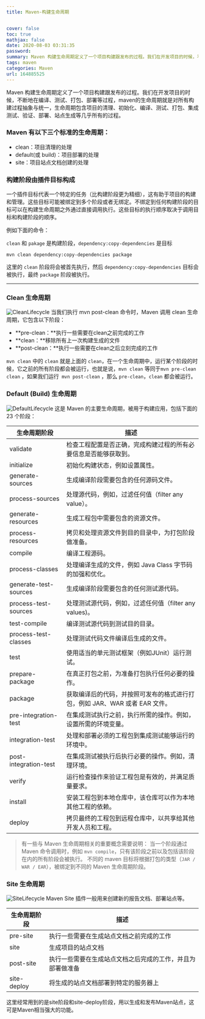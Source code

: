 ```yaml
---
title: Maven-构建生命周期 


cover: false
toc: true
mathjax: false
date: 2020-08-03 03:31:35
password: 
summary: Maven 构建生命周期定义了一个项目构建跟发布的过程。我们在开发项目的时候，不断地在编译、测试、打包、部署等过程，maven的生命周期就是对所有构建过程抽象与统一，生命周期包含项目的清理、初始化、编译、测试、打包、集成测试、验证、部署、站点生成等几乎所有的过程。
tags: maven
categories: Maven
url: 164885525
---
```



Maven 构建生命周期定义了一个项目构建跟发布的过程。我们在开发项目的时候，不断地在编译、测试、打包、部署等过程，maven的生命周期就是对所有构建过程抽象与统一，生命周期包含项目的清理、初始化、编译、测试、打包、集成测试、验证、部署、站点生成等几乎所有的过程。

### Maven 有以下三个标准的生命周期：



* clean：项目清理的处理
* default(或 build)：项目部署的处理
* site：项目站点文档创建的处理

### 构建阶段由插件目标构成

一个插件目标代表一个特定的任务（比构建阶段更为精细），这有助于项目的构建和管理。这些目标可能被绑定到多个阶段或者无绑定。不绑定到任何构建阶段的目标可以在构建生命周期之外通过直接调用执行。这些目标的执行顺序取决于调用目标和构建阶段的顺序。

例如下面的命令：

```clean``` 和 ```pakage``` 是构建阶段，```dependency:copy-dependencies``` 是目标

```shell
mvn clean dependency:copy-dependencies package
```

这里的 ```clean``` 阶段将会被首先执行，然后 ```dependency:copy-dependencies``` 目标会被执行，最终 ```package``` 阶段被执行。

***

### Clean 生命周期

![CleanLifecycle](https://cdn.jsdelivr.net/gh/yuanjianchen/static@master/uPic/images/post/2020/08/1240-20200803123444089.png)
当我们执行 mvn post-clean 命令时，Maven 调用 clean 生命周期，它包含以下阶段：

* **pre-clean：**执行一些需要在clean之前完成的工作
* **clean：**移除所有上一次构建生成的文件
* **post-clean：**执行一些需要在clean之后立刻完成的工作

```mvn clean``` 中的 ```clean``` 就是上面的 ```clean```，在一个生命周期中，运行某个阶段的时候，它之前的所有阶段都会被运行，也就是说，```mvn clean``` 等同于```mvn pre-clean clean``` ，如果我们运行``` mvn post-clean``` ，那么 ```pre-clean```，```clean``` 都会被运行。

### Default (Build) 生命周期

![DefaultLifecycle](https://cdn.jsdelivr.net/gh/yuanjianchen/static@master/uPic/images/post/2020/08/1240-20200803123608210.png)
这是 Maven 的主要生命周期，被用于构建应用，包括下面的 23 个阶段：

| 生命周期阶段          | 描述                                                         |
| --------------------- | ------------------------------------------------------------ |
| validate              | 检查工程配置是否正确，完成构建过程的所有必要信息是否能够获取到。 |
| initialize            | 初始化构建状态，例如设置属性。                               |
| generate-sources      | 生成编译阶段需要包含的任何源码文件。                         |
| process-sources       | 处理源代码，例如，过滤任何值（filter any value）。           |
| generate-resources    | 生成工程包中需要包含的资源文件。                             |
| process-resources     | 拷贝和处理资源文件到目的目录中，为打包阶段做准备。           |
| compile               | 编译工程源码。                                               |
| process-classes       | 处理编译生成的文件，例如 Java Class 字节码的加强和优化。     |
| generate-test-sources | 生成编译阶段需要包含的任何测试源代码。                       |
| process-test-sources  | 处理测试源代码，例如，过滤任何值（filter any values)。       |
| test-compile          | 编译测试源代码到测试目的目录。                               |
| process-test-classes  | 处理测试代码文件编译后生成的文件。                           |
| test                  | 使用适当的单元测试框架（例如JUnit）运行测试。                |
| prepare-package       | 在真正打包之前，为准备打包执行任何必要的操作。               |
| package               | 获取编译后的代码，并按照可发布的格式进行打包，例如 JAR、WAR 或者 EAR 文件。 |
| pre-integration-test  | 在集成测试执行之前，执行所需的操作。例如，设置所需的环境变量。 |
| integration-test      | 处理和部署必须的工程包到集成测试能够运行的环境中。           |
| post-integration-test | 在集成测试被执行后执行必要的操作。例如，清理环境。           |
| verify                | 运行检查操作来验证工程包是有效的，并满足质量要求。           |
| install               | 安装工程包到本地仓库中，该仓库可以作为本地其他工程的依赖。   |
| deploy                | 拷贝最终的工程包到远程仓库中，以共享给其他开发人员和工程。   |

>有一些与 Maven 生命周期相关的重要概念需要说明：
>当一个阶段通过 Maven 命令调用时，例如 ```mvn compile```，只有该阶段之前以及包括该阶段在内的所有阶段会被执行。
>不同的 maven 目标将根据打包的类型（```JAR / WAR / EAR```），被绑定到不同的 Maven 生命周期阶段。

### Site 生命周期

![SiteLifecycle](https://cdn.jsdelivr.net/gh/yuanjianchen/static@master/uPic/images/post/2020/08/1240-20200803123731048.png)
Maven Site 插件一般用来创建新的报告文档、部署站点等。

| 生命周期阶段 | 描述                                                       |
| ------------ | ---------------------------------------------------------- |
| pre-site     | 执行一些需要在生成站点文档之前完成的工作                   |
| site         | 生成项目的站点文档                                         |
| post-site    | 执行一些需要在生成站点文档之后完成的工作，并且为部署做准备 |
| site-deploy  | 将生成的站点文档部署到特定的服务器上                       |

这里经常用到的是site阶段和site-deploy阶段，用以生成和发布Maven站点，这可是Maven相当强大的功能。